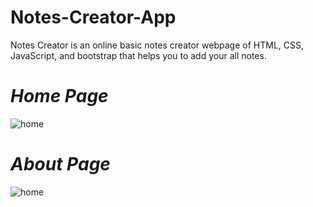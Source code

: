 # Notes-Creator-App
Notes Creator is an online basic notes creator webpage of HTML, CSS, JavaScript, and bootstrap that helps you to add your all notes.

# <i>Home Page</i>
![home](https://user-images.githubusercontent.com/67793499/131162384-c44d3795-cdfe-4f7c-ad16-17ff115fb6bb.png)


# <i>About Page</i>
![home](https://user-images.githubusercontent.com/67793499/131161655-568e6983-011d-4524-a347-15b624db29f6.png)
